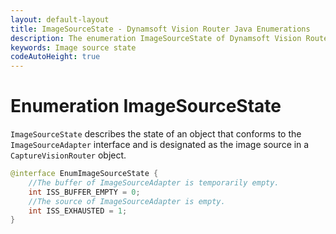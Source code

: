 ```yaml
---
layout: default-layout
title: ImageSourceState - Dynamsoft Vision Router Java Enumerations
description: The enumeration ImageSourceState of Dynamsoft Vision Router describes the state of ImageSourceAdapter.
keywords: Image source state
codeAutoHeight: true
---
```


# Enumeration ImageSourceState

`ImageSourceState` describes the state of an object that conforms to the `ImageSourceAdapter` interface and is designated as the image source in a `CaptureVisionRouter` object.

```java
@interface EnumImageSourceState {
    //The buffer of ImageSourceAdapter is temporarily empty.
    int ISS_BUFFER_EMPTY = 0;
    //The source of ImageSourceAdapter is empty.
    int ISS_EXHAUSTED = 1;
}
```